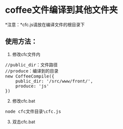 coffee文件编译到其他文件夹
=================

*注意：*cfc.js请放在编译文件的根目录下

## 使用方法：
1. 修改cfc文件内
<pre>
//public_dir：文件路径
//produce：编译到的目录
new CoffeeCompile({
	public_dir: '/src/www/front/',
	produce: 'js'
})
</pre>
2. 修改cfc.bat
<pre>
node cfc文件目录\cfc.js
</pre>
3. 双击cfc.bat

